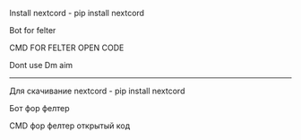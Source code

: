 Install nextcord - pip install nextcord

Bot for felter

CMD FOR FELTER OPEN CODE

Dont use Dm aim

--------------------------------------------

Для скачивание nextcord - pip install nextcord

Бот фор фелтер

CMD фор фелтер открытый код